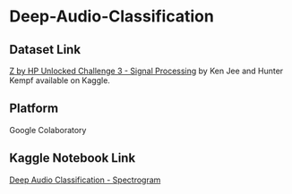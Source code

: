 # Deep-Audio-Classification

## Dataset Link
[Z by HP Unlocked Challenge 3 - Signal Processing](https://www.kaggle.com/datasets/kenjee/z-by-hp-unlocked-challenge-3-signal-processing) by Ken Jee and Hunter Kempf available on Kaggle.

## Platform
Google Colaboratory

## Kaggle Notebook Link
[Deep Audio Classification - Spectrogram](https://www.kaggle.com/code/datarohitingole/deep-audio-classification-spectrogram)
